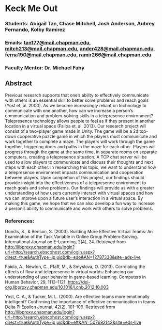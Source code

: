 # Keck Me Out

### Students: Abigail Tan, Chase Mitchell, Josh Anderson, Aubrey Fernando, Kolby Ramirez 
### Emails: tan177@mail.chapman.edu, mitch213@mail.chapman.edu, ander428@mail.chapman.edu,  ferna190@mail.chapman.edu,  ramir266@mail.chapman.edu 
### Faculty Mentor: Dr. Michael Fahy

## Abstract
Previous research supports that one’s ability to effectively communicate with others is an essential skill to better solve problems and reach goals (Yost et, al. 2000). As we become increasingly reliant on technology to communicate with one another, how can we increase a person’s communication and problem-solving skills in a telepresence environment? Telepresence technology allows people to feel as if they present in another location in a virtual space (Failoa et, al. 2013). Our research project will consist of a two-player game made in Unity. The game will be a 2d top-down cooperative puzzle game in which the players must communicate and work together to complete a maze. The players will work through the game together, triggering doors and paths in the maze for each other. Players will progress through the game at the same time, in separate rooms on separate computers, creating a telepresence situation. A TCP chat server will be used to allow players to communicate and discuss their thoughts and next steps with each other. In researching this topic, we want to understand how a telepresence environment impacts communication and cooperation between players. Upon completion of this project, our findings should provide insight into the effectiveness of a telepresence environment to reach goals and solve problems. Our findings will provide us with a greater understanding of how users currently interact with virtual spaces and how we can improve upon a future user’s interaction in a virtual space. By making this game, we hope that we can also develop a fun way to increase a person’s ability to communicate and work with others to solve problems. 






### References: 
Dundis, S., & Benson, S. (2003). Building More Effective Virtual Teams: An Examination of the Task Variable in Online Group Problem-Solving. International Journal on E-Learning, 2(4), 24. Retrieved from http://libproxy.chapman.edu/login?url=http://search.ebscohost.com/login.aspx?direct=true&AuthType=ip,uid&db=edo&AN=12787338&site=eds-live

Faiola, A., Newlon, C., Pfaff, M., & Smyslova, O. (2013). Correlating the effects of flow and telepresence in virtual worlds: Enhancing our understanding of user behavior in game-based learning. Computers in Human Behavior, 29, 1113–1121. https://doi-org.libproxy.chapman.edu/10.1016/j.chb.2012.10.003

Yost, C. A., & Tucker, M. L. (2000). Are effective teams more emotionally intelligent? Confirming the importance of effective communication in teams. Delta Pi Epsilon Journal, 42(2), 101–109. Retrieved from http://libproxy.chapman.edu/login?url=http://search.ebscohost.com/login.aspx?direct=true&AuthType=ip,uid&db=eft&AN=507692142&site=eds-live

